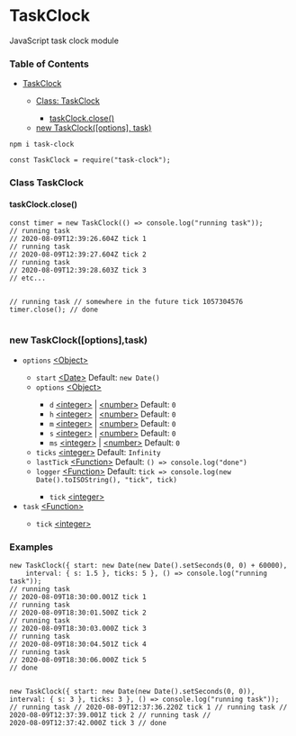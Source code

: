 # TaskClock
JavaScript task clock module

<h3>Table of Contents</h3>
<ul>
    <li><a href="https://github.com/BerendKemper/task-clock#taskclock">TaskClock</a></li>
    <ul>
        <li><a href="https://github.com/BerendKemper/task-clock#class-taskclock">Class: TaskClock</a></li>
        <ul>
            <li><a href="https://github.com/BerendKemper/task-clock#taskclockclose">taskClock.close()</a></li>
        </ul>
        <li><a href="https://github.com/BerendKemper/task-clock#new-taskclockoptionstask">new TaskClock([options], task)</a></li>
    </ul>
</ul>

<pre><code class="language-javascript">npm i task-clock

const TaskClock = require("task-clock");</code></pre>

<h3>Class TaskClock</h3>
<h4>taskClock.close()</h4>
<pre><code class="language-javascript">const timer = new TaskClock(() => console.log("running task"));
// running task
// 2020-08-09T12:39:26.604Z tick 1
// running task
// 2020-08-09T12:39:27.604Z tick 2
// running task
// 2020-08-09T12:39:28.603Z tick 3
// etc...

// running task
// somewhere in the future  tick 1057304576
timer.close();
// done</code></pre>

<h3>new TaskClock([options],task)</h3>
<ul>
    <li><code>options</code> <a href="https://developer.mozilla.org/en-US/docs/Web/JavaScript/Reference/Global_Objects/Object">&lt;Object&gt;</a></li>
    <ul>
        <li><code>start</code> <a href="https://developer.mozilla.org/en-US/docs/Web/JavaScript/Reference/Global_Objects/Date">&lt;Date></a> Default: <code>new Date()</code></li>
        <li><code>options</code> <a href="https://developer.mozilla.org/en-US/docs/Web/JavaScript/Reference/Global_Objects/Object">&lt;Object&gt;</a></li>
        <ul>
            <li><code>d</code> <a href="https://developer.mozilla.org/en-US/docs/Web/JavaScript/Data_structures#Number_type">&lt;integer&gt;</a> | <a href="https://developer.mozilla.org/en-US/docs/Web/JavaScript/Data_structures#Number_type">&lt;number&gt;</a> Default: <code>0</code></li>
            <li><code>h</code> <a href="https://developer.mozilla.org/en-US/docs/Web/JavaScript/Data_structures#Number_type">&lt;integer&gt;</a> | <a href="https://developer.mozilla.org/en-US/docs/Web/JavaScript/Data_structures#Number_type">&lt;number&gt;</a> Default: <code>0</code></li>
            <li><code>m</code> <a href="https://developer.mozilla.org/en-US/docs/Web/JavaScript/Data_structures#Number_type">&lt;integer&gt;</a> | <a href="https://developer.mozilla.org/en-US/docs/Web/JavaScript/Data_structures#Number_type">&lt;number&gt;</a> Default: <code>0</code></li>
            <li><code>s</code> <a href="https://developer.mozilla.org/en-US/docs/Web/JavaScript/Data_structures#Number_type">&lt;integer&gt;</a> | <a href="https://developer.mozilla.org/en-US/docs/Web/JavaScript/Data_structures#Number_type">&lt;number&gt;</a> Default: <code>0</code></li>
            <li><code>ms</code> <a href="https://developer.mozilla.org/en-US/docs/Web/JavaScript/Data_structures#Number_type">&lt;integer&gt;</a> | <a href="https://developer.mozilla.org/en-US/docs/Web/JavaScript/Data_structures#Number_type">&lt;number&gt;</a> Default: <code>0</code></li>
        </ul>
        <li><code>ticks</code> <a href="https://developer.mozilla.org/en-US/docs/Web/JavaScript/Data_structures#Number_type">&lt;integer&gt;</a> Default: <code>Infinity</code></li>
        <li><code>lastTick</code> <a href="https://developer.mozilla.org/en-US/docs/Web/JavaScript/Reference/Global_Objects/Function">&lt;Function&gt;</a> Default: <code>() => console.log("done")</code></li>
        <li><code>logger</code> <a href="https://developer.mozilla.org/en-US/docs/Web/JavaScript/Reference/Global_Objects/Function">&lt;Function&gt;</a> Default: <code>tick => console.log(new Date().toISOString(), "tick", tick)</code></li>
        <ul>
            <li><code>tick</code> <a href="https://developer.mozilla.org/en-US/docs/Web/JavaScript/Data_structures#Number_type">&lt;integer&gt;</a></li>
        </ul>
    </ul>
    <li><code>task</code> <a href="https://developer.mozilla.org/en-US/docs/Web/JavaScript/Reference/Global_Objects/Function">&lt;Function&gt;</a></li>
    <ul>
        <li><code>tick</code> <a href="https://developer.mozilla.org/en-US/docs/Web/JavaScript/Data_structures#Number_type">&lt;integer&gt;</a></li>
    </ul>
</ul>

<h3>Examples</h3>
<pre><code class="language-javascript">new TaskClock({ start: new Date(new Date().setSeconds(0, 0) + 60000), 
    interval: { s: 1.5 }, ticks: 5 }, () => console.log("running task"));
// running task
// 2020-08-09T18:30:00.001Z tick 1
// running task
// 2020-08-09T18:30:01.500Z tick 2
// running task
// 2020-08-09T18:30:03.000Z tick 3
// running task
// 2020-08-09T18:30:04.501Z tick 4
// running task
// 2020-08-09T18:30:06.000Z tick 5
// done

new TaskClock({ start: new Date(new Date().setSeconds(0, 0)),
    interval: { s: 3 }, ticks: 3 }, () => console.log("running task"));
// running task
// 2020-08-09T12:37:36.220Z tick 1
// running task
// 2020-08-09T12:37:39.001Z tick 2
// running task
// 2020-08-09T12:37:42.000Z tick 3
// done</code></pre>